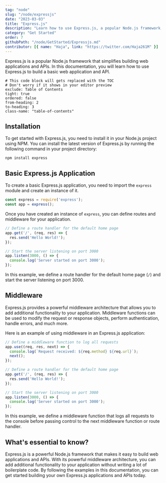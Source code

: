 ```yaml
---
tag: "node"
slug: "/node/expressjs"
date: "2023-03-03"
title: "Express.js"
description: "Learn how to use Express.js, a popular Node.js framework, to build web applications and APIs"
category: "Get Started"
order: 7
githubPath: "/node/GetStarted/Expressjs.md"
contributor: [{ name: "Haja", link: "https://twitter.com/Haja261M" }]
---
```



Express.js is a popular Node.js framework that simplifies building web applications and APIs. In this documentation, you will learn how to use Express.js to build a basic web application and API.

```toc
# This code block will gets replaced with the TOC
# Don't worry if it shows in your editor preview
exclude: Table of Contents
tight: true
ordered: false
from-heading: 2
to-heading: 3
class-name: "table-of-contents"
```

## Installation

To get started with Express.js, you need to install it in your Node.js project using NPM. You can install the latest version of Express.js by running the following command in your project directory:

```batch
npm install express
```

## Basic Express.js Application

To create a basic Express.js application, you need to import the `express` module and create an instance of it.

```javascript
const express = require('express');
const app = express();
```

Once you have created an instance of `express`, you can define routes and middleware for your application.


```javascript
// Define a route handler for the default home page
app.get('/', (req, res) => {
  res.send('Hello World!');
});

// Start the server listening on port 3000
app.listen(3000, () => {
  console.log('Server started on port 3000');
});
```

In this example, we define a route handler for the default home page (`/`) and start the server listening on port 3000.

## Middleware

Express.js provides a powerful middleware architecture that allows you to add additional functionality to your application. Middleware functions can be used to modify the request or response objects, perform authentication, handle errors, and much more.

Here is an example of using middleware in an Express.js application:

```javascript
// Define a middleware function to log all requests
app.use((req, res, next) => {
  console.log(`Request received: ${req.method} ${req.url}`);
  next();
});

// Define a route handler for the default home page
app.get('/', (req, res) => {
  res.send('Hello World!');
});

// Start the server listening on port 3000
app.listen(3000, () => {
  console.log('Server started on port 3000');
});
```

In this example, we define a middleware function that logs all requests to the console before passing control to the next middleware function or route handler.

## What's essential to know?

Express.js is a powerful Node.js framework that makes it easy to build web applications and APIs. With its powerful middleware architecture, you can add additional functionality to your application without writing a lot of boilerplate code. By following the examples in this documentation, you can get started building your own Express.js applications and APIs today.

